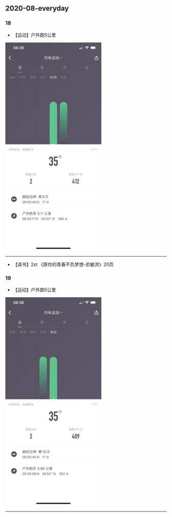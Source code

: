 ## 2020-08-everyday
### 18
* 【运动】户外跑5公里   <br/>
<img width="300" src="https://github.com/guyuetftb/guyue-everyday/blob/master/img/2020/2020-08-18-running.jpeg"/>

--------------------------------------------

* 【读书】2st 《原你的青春不负梦想-俞敏洪》20页  <br/>

### 19
* 【运动】户外跑5公里   <br/>
<img width="300" src="https://github.com/guyuetftb/guyue-everyday/blob/master/img/2020/2020-08-19-running.jpeg"/>

--------------------------------------------